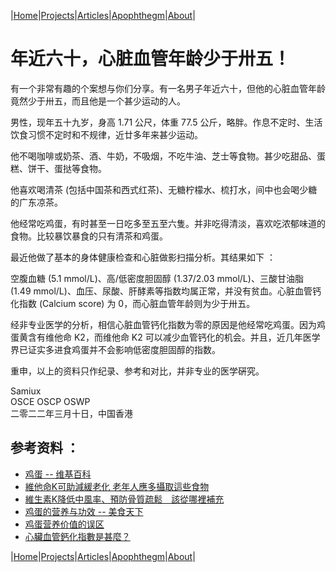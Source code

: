 |[Home](/README.md)|[Projects](/projects.md)|[Articles](/articles.md)|[Apophthegm](/apophthegm.md)|[About](/about.md)|

# 年近六十，心脏血管年龄少于卅五！

有一个非常有趣的个案想与你们分享。有一名男子年近六十，但他的心脏血管年龄竟然少于卅五，而且他是一个甚少运动的人。

男性，现年五十九岁，身高 1.71 公尺，体重 77.5 公斤，略胖。作息不定时、生活饮食习惯不定时和不规律，近廿多年来甚少运动。

他不喝咖啡或奶茶、酒、牛奶，不吸烟，不吃牛油、芝士等食物。甚少吃甜品、蛋糕、饼干、蛋挞等食物。

他喜欢喝清茶 (包括中国茶和西式红茶)、无糖柠檬水、梳打水，间中也会喝少糖的广东凉茶。

他经常吃鸡蛋，有时甚至一日吃多至五至六隻。并非吃得清淡，喜欢吃浓郁味道的食物。比较暴饮暴食的只有清茶和鸡蛋。

最近他做了基本的身体健康检查和心脏做影扫描分析。其结果如下 ：

空腹血糖 (5.1 mmol/L)、高/低密度胆固醇 (1.37/2.03 mmol/L)、三酸甘油脂 (1.49 mmol/L)、血压、尿酸、肝酵素等指数均属正常，并没有贫血。心脏血管钙化指数 (Calcium score) 为 0，而心脏血管年龄则为少于卅五。

经非专业医学的分析，相信心脏血管钙化指数为零的原因是他经常吃鸡蛋。因为鸡蛋黄含有维他命 K2，而维他命 K2 可以减少血管钙化的机会。并且，近几年医学界已证实多进食鸡蛋并不会影响低密度胆固醇的指数。

重申，以上的资料只作纪录、参考和对比，并非专业的医学硏究。

Samiux   
OSCE  OSCP  OSWP   
二零二二年三月十日，中国香港   

## 参考资料 ：

- [鸡蛋 -- 维基百科](https://zh.m.wikipedia.org/zh/%E9%9B%9E%E8%9B%8B)  
- [維他命K可助減緩老化 老年人應多攝取這些食物](https://health.udn.com/health/amp/story/6037/4219113)  
- [維生素K降低中風率、預防骨質疏鬆　該從哪裡補充](https://m.commonhealth.com.tw/amp/article/82038)  
- [鸡蛋的营养与功效 -- 美食天下](https://m.meishichina.com/ingredient/jidan/info/)  
- [鸡蛋营养价值的误区](https://zhuanlan.zhihu.com/p/38169491)  
- [心臟血管鈣化指數是甚麼？](https://www.rsroc.org.tw/knowledge/education/content.asp?ID=47)  

|[Home](/README.md)|[Projects](/projects.md)|[Articles](/articles.md)|[Apophthegm](/apophthegm.md)|[About](/about.md)|

